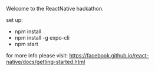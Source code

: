 Welcome to the ReactNative hackathon. 

set up:
* npm install
* npm install -g expo-cli
* npm start

for more info please visit: 
https://facebook.github.io/react-native/docs/getting-started.html

